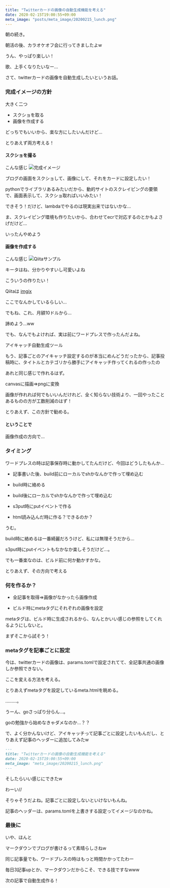 ```yaml
---
title: "Twitterカードの画像の自動生成機能を考える"
date: 2020-02-15T19:00:55+09:00
meta_image: "posts/meta_image/20200215_lunch.png"
---
```


朝の続き。

朝活の後、カラオケオフ会に行ってきましたよw

うん、やっぱり楽しい！

歌、上手くなりたいなー…

さて、twitterカードの画像を自動生成したいというお話。

### 完成イメージの方針

大きく二つ
* スクショを取る
* 画像を作成する

どっちでもいいから、楽な方にしたいんだけど…

とりあえず両方考える！

#### スクショを撮る

こんな感じ
![完成イメージ](../img/twitter-card-after-image.jpg)

ブログの画面をスクショして、画像にして、それをカードに設定したい！

pythonでライブラリあるみたいだから、動的サイトのスクレイピングの要領で、画面表示して、スクショ取ればいいみたい！

できそう！だけど、lambdaでやるのは現実出来ではないかな…

ま、スクレイピング環境も作りたいから、合わせてecrで対応するのとかもよさげだけど…

いったんやめよう

#### 画像を作成する

こんな感じ
![Qiitaサンプル](../img/twitter-card-qitta.jpg)


キータはね、分かりやすいし可愛いよね

こういうの作りたい！

Qiitaは [imgix](https://www.imgix.com/)

ここでなんかしているらしい…

でもね、これ、月額10ドルから…

諦めよう…ww

でも、なんでもよければ、実は前にワードプレスで作ったんだよね。

アイキャッチ自動生成ツール

もう、記事ごとのアイキャッチ設定するのが本当にめんどうだったから、記事投稿時に、タイトルとカテゴリから勝手にアイキャッチ作ってくれるの作ったの

あれと同じ感じで作れるはず。

canvasに描画⇒pngに変換

画像が作れれば何でもいいんだけれど、全く知らない技術より、一回やったことあるものの方が工数削減のはず！

とりあえず、この方針で勧める。

#### ということで

画像作成の方向で…

### タイミング

ワードプレスの時は記事保存時に動かしてたんだけど、今回はどうしたもんか…

* 記事書いた後、build前にローカルでshかなんかで作って埋め込む

* build時に絡める

* build後にローカルでshかなんかで作って埋め込む

* s3put時にputイベントで作る

* html読み込んだ時に作る？できるのか？

うむ。

build時に絡めるは一番綺麗だろうけど、私には無理そうだから…

s3put時にputイベントもなかなか楽しそうだけど…。

でも一番楽なのは、ビルド前に何か動かすかな。

とりあえず、その方向で考える

### 何を作るか？

* 全記事を取得⇒画像がなかったら画像作成

* ビルド時にmetaタグにそれぞれの画像を設定

metaタグは、ビルド時に生成されるから、なんとかいい感じの参照をしてくれるようにしないと。

まずそこから試そう！

### metaタグを記事ごとに設定

今は、twitterカードの画像は、params.tomlで設定されてて、全記事共通の画像しか参照できない。

ここを変える方法を考える。

とりあえずmetaタグを設定しているmeta.htmlを眺める。

………。

うーん、goさっぱり分らん…。

goの勉強から始めなきゃダメなのか…？？

で、よく分かんないけど、アイキャッチって記事ごとに設定したいもんだし、とりあえず記事のヘッダーに追加してみたw

```20200215_lunch.md
---
title: "Twitterカードの画像の自動生成機能を考える"
date: 2020-02-15T19:00:55+09:00
meta_image: "meta_image/20200215_lunch.png"
---
```

そしたらいい感じにできたw

わーい//

そりゃそうだよね。記事ごとに設定しないといけないもんね。

記事のヘッダーは、params.tomlを上書きする設定ってイメージなのかね。

### 最後に

いや、ほんと

マークダウンでブログが書けるって素晴らしさねw

同じ記事量でも、ワードプレスの時はもっと時間かかってたわー

毎日3記事upとか、マークダウンだからこそ、できる技ですなwww

次の記事で自動生成作る！